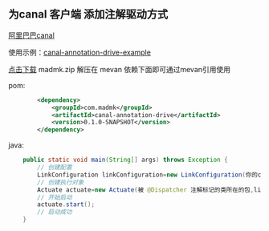 ## 为canal 客户端 添加注解驱动方式

[阿里巴巴canal](https://github.com/alibaba/canal)

使用示例：[canal-annotation-drive-example](https://github.com/madmk/canal-annotation-drive-example)

[点击下载](https://github.com/madmk/canal-annotation-drive/releases
) madmk.zip 解压在 mevan 依赖下面即可通过mevan引用使用

pom:
```xml
        <dependency>
            <groupId>com.madmk</groupId>
            <artifactId>canal-annotation-drive</artifactId>
            <version>0.1.0-SNAPSHOT</version>
        </dependency>
```

java:
```java
    public static void main(String[] args) throws Exception {
        // 创建配置
        LinkConfiguration linkConfiguration=new LinkConfiguration(你的canal服务地址,canal服务端口, canal实例名称, canal实例账户名,canal实例密码,canal监听范围表达式,单次获取并确认的消息数量);
        // 创建执行对象
        Actuate actuate=new Actuate(被 @Dispatcher 注解标记的类所在的包,linkConfiguration);
        // 开始启动
        actuate.start();
        // 启动成功
    }
```


